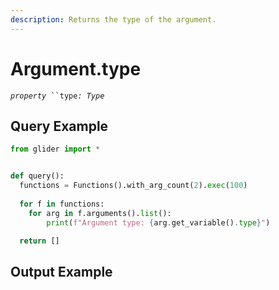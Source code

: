 ```yaml
---
description: Returns the type of the argument.
---
```


# Argument.type

_`property`_` ``type`_`: Type`_

## Query Example

```python
from glider import *


def query():
  functions = Functions().with_arg_count(2).exec(100)
 
  for f in functions:
    for arg in f.arguments().list():
        print(f"Argument type: {arg.get_variable().type}")

  return []
```

## Output Example

<figure><img src="../../.gitbook/assets/Screenshot 2025-07-23 at 6.03.31 PM.png" alt=""><figcaption></figcaption></figure>
